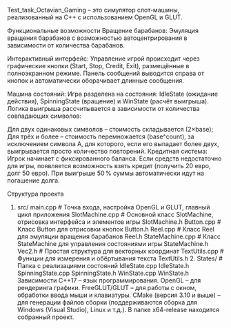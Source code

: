 Test_task_Octavian_Gaming  – это симулятор слот-машины, реализованный на C++ с использованием OpenGL и GLUT.

Функциональные возможности
Вращение барабанов:
Эмуляция вращения барабанов с возможностью автоцентрирования в зависимости от количества барабанов.

Интерактивный интерфейс:
Управление игрой происходит через графические кнопки (Start, Stop, Credit, Exit), размещённые в полноэкранном режиме. Панель сообщений выводится справа от кнопок и автоматически оборачивает длинные сообщения.

Машина состояний:
Игра разделена на состояния: IdleState (ожидание действия), SpinningState (вращение) и WinState (расчёт выигрыша). Логика выигрыша рассчитывается в зависимости от количества совпадающих символов:

Для двух одинаковых символов – стоимость складывается (2×base);
Для трёх и более – стоимость перемножается (base^count), за исключением символа A, для которого, если его выпадает более двух, выигрывается просто количество повторений.
Кредитная система:
Игрок начинает с фиксированного баланса. Если средств недостаточно для игры, появляется возможность взять кредит (получить 20 евро, долг 50 евро). При выигрыше 50 % суммы автоматически идут на погашение долга.

Структура проекта
1. src/
   main.cpp           # Точка входа, настройка OpenGL и GLUT, главный цикл приложения
   SlotMachine.cpp    # Основной класс SlotMachine, отрисовка интерфейса и элементов игры
   SlotMachine.h
   Button.cpp         # Класс Button для отрисовки кнопок
   Button.h
   Reel.cpp           # Класс Reel для эмуляции вращения барабанов
   Reel.h
   StateMachine.cpp   # Класс StateMachine для управления состояниями игры
   StateMachine.h
   Vec2.h             # Простая структура для векторных координат
   TextUtils.cpp      # Функции для измерения и обёртывания текста
   TextUtils.h
   2. States/            # Папка с реализациями состояний
      IdleState.cpp
      IdleState.h
      SpinningState.cpp
      SpinningState.h
      WinState.cpp
      WinState.h
Зависимости
C++17 – язык программирования.
OpenGL – для рендеринга графики.
FreeGLUT/GLUT – для работы с окном, обработки ввода мыши и клавиатуры.
CMake (версия 3.10 и выше) – для генерации файлов сборки (поддерживаются сборка для Windows (Visual Studio), Linux и т.д.).
В папке x64-release находится собранный проект.
